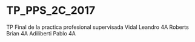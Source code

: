 # TP_PPS_2C_2017
TP Final de la practica profesional supervisada
Vidal Leandro 4A
Roberts Brian 4A
Adiliberti Pablo 4A
